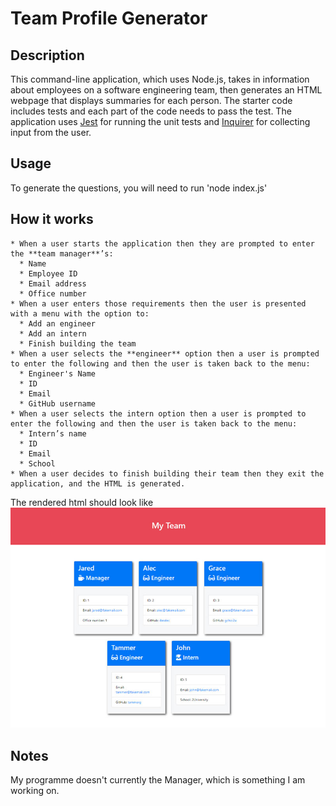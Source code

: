 # Team Profile Generator

## Description

This command-line application, which uses Node.js, takes in information about employees on a software engineering team, then generates an HTML webpage that displays summaries for each person. The starter code includes tests and each part of the code needs to pass the test.
The application uses [Jest](https://www.npmjs.com/package/jest) for running the unit tests and [Inquirer](https://www.npmjs.com/package/inquirer) for collecting input from the user.

## Usage

To generate the questions, you will need to run 'node index.js'


## How it works

    * When a user starts the application then they are prompted to enter the **team manager**’s:
      * Name
      * Employee ID
      * Email address
      * Office number
    * When a user enters those requirements then the user is presented with a menu with the option to:
      * Add an engineer
      * Add an intern 
      * Finish building the team
    * When a user selects the **engineer** option then a user is prompted to enter the following and then the user is taken back to the menu:
      * Engineer's Name
      * ID
      * Email
      * GitHub username
    * When a user selects the intern option then a user is prompted to enter the following and then the user is taken back to the menu:
      * Intern’s name
      * ID
      * Email
      * School
    * When a user decides to finish building their team then they exit the application, and the HTML is generated.
  
The rendered html should look like ![this](./Assets/14-object-oriented-programming-challenge-demo.png)

## Notes 

My programme doesn't currently the Manager, which is something I am working on.